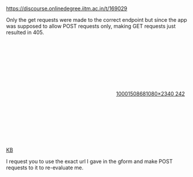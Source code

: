 https://discourse.onlinedegree.iitm.ac.in/t/169029

Only the get requests were made to the correct endpoint but since the app was supposed to allow POST requests only, making GET requests just resulted in 405.<br/>
<div class="lightbox-wrapper"><a class="lightbox" data-download-href="/uploads/short-url/lky6Y8v3m4mwEMctdZ1pVT72TA8.jpeg?dl=1" href="https://europe1.discourse-cdn.com/flex013/uploads/iitm/original/3X/9/5/9580574bb1d217249c297a48ce0f0365a5db2adc.jpeg" rel="noopener nofollow ugc" title="1000150868"><div class="meta"><svg aria-hidden="true" class="fa d-icon d-icon-far-image svg-icon"><use href="#far-image"></use></svg><span class="filename">1000150868</span><span class="informations">1080×2340 242 KB</span><svg aria-hidden="true" class="fa d-icon d-icon-discourse-expand svg-icon"><use href="#discourse-expand"></use></svg></div></a></div></p>
<p>I request you to use the exact url I gave in the gform and make POST requests to it to re-evaluate me.